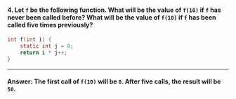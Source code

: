 #### 4. Let `f` be the following function. What will be the value of `f(10)` if `f` has never been called before? What will be the value of `f(10)` if `f` has been called five times previously?

```c
int f(int i) {
    static int j = 0;
    return i * j++;
}
```

---

#### Answer: The first call of `f(10)` will be `0`. After five calls, the result will be `50`.
